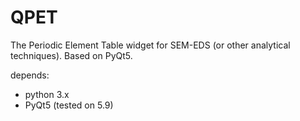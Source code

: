 # QPET
The Periodic Element Table widget for SEM-EDS (or other analytical techniques).
Based on PyQt5.

depends:
* python 3.x
* PyQt5 (tested on 5.9)
